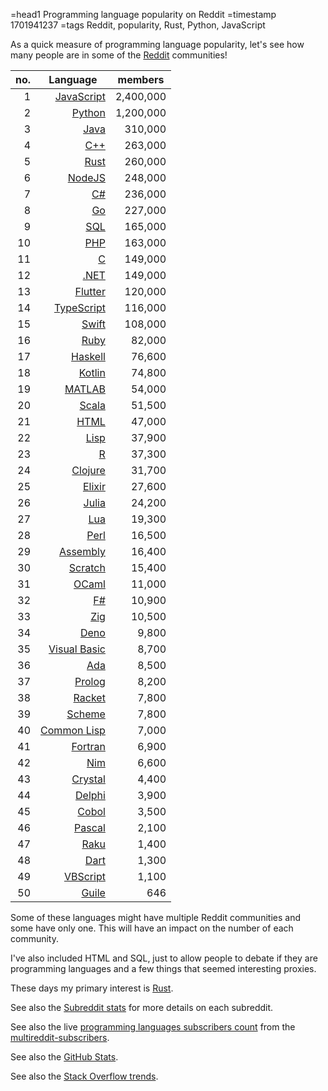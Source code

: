=head1 Programming language popularity on Reddit
=timestamp 1701941237
=tags Reddit, popularity, Rust, Python, JavaScript



As a quick measure of programming language popularity, let's see how many people are in some of the [Reddit](https://www.reddit.com/) communities!




| no. | Language | members |
| --- | -------- | ------- |
|  1 | [JavaScript](https://www.reddit.com/r/javascript/)       | 2,400,000 |
|  2 | [Python](https://www.reddit.com/r/Python/)               | 1,200,000 |
|  3 | [Java](https://www.reddit.com/r/java/)                   |   310,000 |
|  4 | [C++](https://www.reddit.com/r/cpp/)                     |   263,000 |
|  5 | [Rust](https://www.reddit.com/r/rust/)                   |   260,000 |
|  6 | [NodeJS](https://www.reddit.com/r/node/)                 |   248,000 |
|  7 | [C#](https://www.reddit.com/r/csharp/)                   |   236,000 |
|  8 | [Go](https://www.reddit.com/r/golang)                    |   227,000 |
|  9 | [SQL](https://www.reddit.com/r/SQL/)                     |   165,000 |
| 10 | [PHP](https://www.reddit.com/r/PHP/)                     |   163,000 |
| 11 | [C](https://www.reddit.com/r/C_Programming/)             |   149,000 |
| 12 | [.NET](https://www.reddit.com/r/dotnet/)                 |   149,000 |
| 13 | [Flutter](https://www.reddit.com/r/FlutterDev/)          |   120,000 |
| 14 | [TypeScript](https://www.reddit.com/r/typescript)        |   116,000 |
| 15 | [Swift](https://www.reddit.com/r/swift/)                 |   108,000 |
| 16 | [Ruby](https://www.reddit.com/r/ruby/)                   |    82,000 |
| 17 | [Haskell](https://www.reddit.com/r/haskell/)             |    76,600 |
| 18 | [Kotlin](https://www.reddit.com/r/Kotlin/)               |    74,800 |
| 19 | [MATLAB](https://www.reddit.com/r/matlab/)               |    54,000 |
| 20 | [Scala](https://www.reddit.com/r/scala/)                 |    51,500 |
| 21 | [HTML](https://www.reddit.com/r/HTML/)                   |    47,000 |
| 22 | [Lisp](https://www.reddit.com/r/lisp/)                   |    37,900 |
| 23 | [R](https://www.reddit.com/r/Rlanguage/)                 |    37,300 |
| 24 | [Clojure](https://www.reddit.com/r/Clojure/)             |    31,700 |
| 25 | [Elixir](https://www.reddit.com/r/elixir/)               |    27,600 |
| 26 | [Julia](https://www.reddit.com/r/Julia/)                 |    24,200 |
| 27 | [Lua](https://www.reddit.com/r/lua/)                     |    19,300 |
| 28 | [Perl](https://www.reddit.com/r/perl)                    |    16,500 |
| 29 | [Assembly](https://www.reddit.com/r/asm/)                |    16,400 |
| 30 | [Scratch](https://www.reddit.com/r/scratch/)             |    15,400 |
| 31 | [OCaml](https://www.reddit.com/r/ocaml/)                 |    11,000 |
| 32 | [F#](https://www.reddit.com/r/fsharp/)                   |    10,900 |
| 33 | [Zig](https://www.reddit.com/r/Zig/)                     |    10,500 |
| 34 | [Deno](https://www.reddit.com/r/Deno/)                   |     9,800 |
| 35 | [Visual Basic](https://www.reddit.com/r/visualbasic/)    |     8,700 |
| 36 | [Ada](https://www.reddit.com/r/ada/)                     |     8,500 |
| 37 | [Prolog](https://www.reddit.com/r/prolog/)               |     8,200 |
| 38 | [Racket](https://www.reddit.com/r/Racket/)               |     7,800 |
| 39 | [Scheme](https://www.reddit.com/r/scheme/)               |     7,800 |
| 40 | [Common Lisp](https://www.reddit.com/r/Common_Lisp/)     |     7,000 |
| 41 | [Fortran](https://www.reddit.com/r/fortran/)             |     6,900 |
| 42 | [Nim](https://www.reddit.com/r/nim/)                     |     6,600 |
| 43 | [Crystal](https://www.reddit.com/r/crystal_programming/) |     4,400 |
| 44 | [Delphi](https://www.reddit.com/r/delphi/)               |     3,900 |
| 45 | [Cobol](https://www.reddit.com/r/cobol/)                 |     3,500 |
| 46 | [Pascal](https://www.reddit.com/r/pascal/)               |     2,100 |
| 47 | [Raku](https://www.reddit.com/r/rakulang/)               |     1,400 |
| 48 | [Dart](https://www.reddit.com/r/dart/)                   |     1,300 |
| 49 | [VBScript](https://www.reddit.com/r/vbscript/)           |     1,100 |
| 50 | [Guile](https://www.reddit.com/r/guile/)                 |       646 |


Some of these languages might have multiple Reddit communities and some have only one. This will have an impact on the number of each community.

I've also included HTML and SQL, just to allow people to debate if they are programming languages and a few things that seemed interesting proxies.

These days my primary interest is [Rust](https://rust.code-maven.com/).

See also the [Subreddit stats](https://subredditstats.com/) for more details on each subreddit.

See also the live [programming languages subscribers count](https://patmyron.com/multireddit-subscribers/?multi=user/myroon5/m/languages) from the [multireddit-subscribers](https://patmyron.com/multireddit-subscribers/).

See also the [GitHub Stats](https://madnight.github.io/githut/#/stars/2023/3).

See also the [Stack Overflow trends](https://insights.stackoverflow.com/trends).


<style>
table tbody tr td {
    text-align: right;
}
table td + td + td {
    text-align: right;
}
</style>


